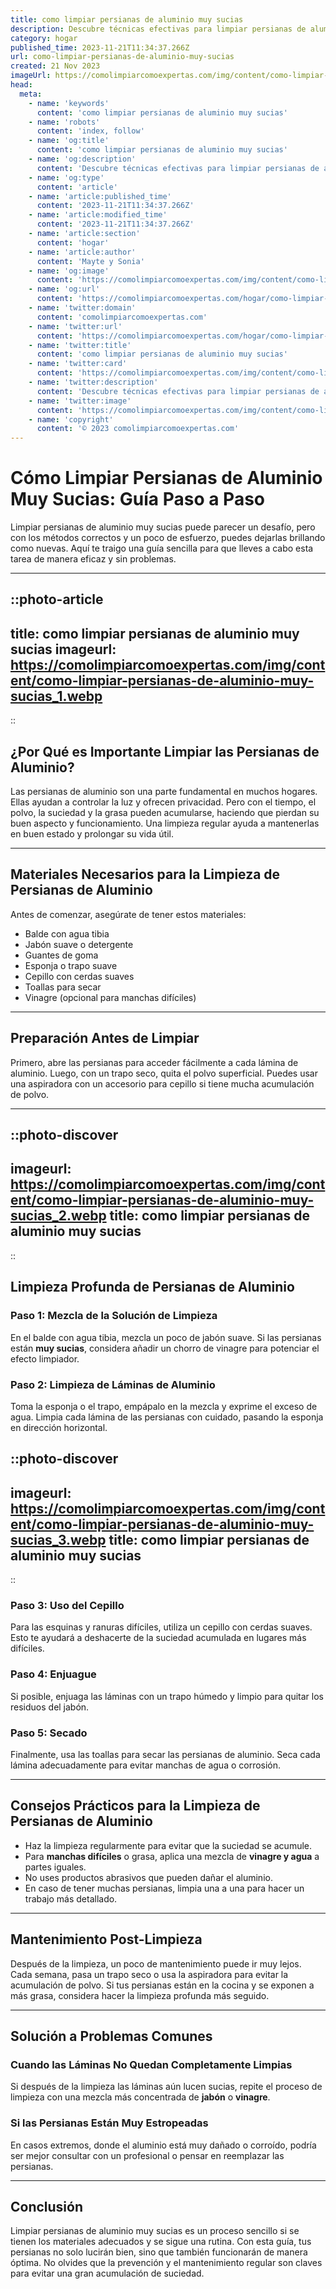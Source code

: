 ```yaml
---
title: como limpiar persianas de aluminio muy sucias
description: Descubre técnicas efectivas para limpiar persianas de aluminio muy sucias, dejándolas impecables con sencillos pasos y productos caseros.
category: hogar
published_time: 2023-11-21T11:34:37.266Z
url: como-limpiar-persianas-de-aluminio-muy-sucias
created: 21 Nov 2023
imageUrl: https://comolimpiarcomoexpertas.com/img/content/como-limpiar-persianas-de-aluminio-muy-sucias_1.webp
head:
  meta:
    - name: 'keywords'
      content: 'como limpiar persianas de aluminio muy sucias'
    - name: 'robots'
      content: 'index, follow'
    - name: 'og:title'
      content: 'como limpiar persianas de aluminio muy sucias'
    - name: 'og:description'
      content: 'Descubre técnicas efectivas para limpiar persianas de aluminio muy sucias, dejándolas impecables con sencillos pasos y productos caseros.'
    - name: 'og:type'
      content: 'article'
    - name: 'article:published_time'
      content: '2023-11-21T11:34:37.266Z'
    - name: 'article:modified_time'
      content: '2023-11-21T11:34:37.266Z'
    - name: 'article:section'
      content: 'hogar'
    - name: 'article:author'
      content: 'Mayte y Sonia'
    - name: 'og:image'
      content: 'https://comolimpiarcomoexpertas.com/img/content/como-limpiar-persianas-de-aluminio-muy-sucias_3.webp'
    - name: 'og:url'
      content: 'https://comolimpiarcomoexpertas.com/hogar/como-limpiar-persianas-de-aluminio-muy-sucias'
    - name: 'twitter:domain'
      content: 'comolimpiarcomoexpertas.com'
    - name: 'twitter:url'
      content: 'https://comolimpiarcomoexpertas.com/hogar/como-limpiar-persianas-de-aluminio-muy-sucias'
    - name: 'twitter:title'
      content: 'como limpiar persianas de aluminio muy sucias'
    - name: 'twitter:card'
      content: 'https://comolimpiarcomoexpertas.com/img/content/como-limpiar-persianas-de-aluminio-muy-sucias_3.webp'
    - name: 'twitter:description'
      content: 'Descubre técnicas efectivas para limpiar persianas de aluminio muy sucias, dejándolas impecables con sencillos pasos y productos caseros.'
    - name: 'twitter:image'
      content: 'https://comolimpiarcomoexpertas.com/img/content/como-limpiar-persianas-de-aluminio-muy-sucias_3.webp'
    - name: 'copyright'
      content: '© 2023 comolimpiarcomoexpertas.com'
---
```

# Cómo Limpiar Persianas de Aluminio Muy Sucias: Guía Paso a Paso

Limpiar persianas de aluminio muy sucias puede parecer un desafío, pero con los métodos correctos y un poco de esfuerzo, puedes dejarlas brillando como nuevas. Aquí te traigo una guía sencilla para que lleves a cabo esta tarea de manera eficaz y sin problemas.

---

::photo-article
---
title: como limpiar persianas de aluminio muy sucias
imageurl: https://comolimpiarcomoexpertas.com/img/content/como-limpiar-persianas-de-aluminio-muy-sucias_1.webp
---
::

## ¿Por Qué es Importante Limpiar las Persianas de Aluminio?

Las persianas de aluminio son una parte fundamental en muchos hogares. Ellas ayudan a controlar la luz y ofrecen privacidad. Pero con el tiempo, el polvo, la suciedad y la grasa pueden acumularse, haciendo que pierdan su buen aspecto y funcionamiento. Una limpieza regular ayuda a mantenerlas en buen estado y prolongar su vida útil.

---

## Materiales Necesarios para la Limpieza de Persianas de Aluminio

Antes de comenzar, asegúrate de tener estos materiales:

- Balde con agua tibia
- Jabón suave o detergente
- Guantes de goma
- Esponja o trapo suave
- Cepillo con cerdas suaves
- Toallas para secar
- Vinagre (opcional para manchas difíciles)

---

## Preparación Antes de Limpiar

Primero, abre las persianas para acceder fácilmente a cada lámina de aluminio. Luego, con un trapo seco, quita el polvo superficial. Puedes usar una aspiradora con un accesorio para cepillo si tiene mucha acumulación de polvo.

---


::photo-discover
---
imageurl: https://comolimpiarcomoexpertas.com/img/content/como-limpiar-persianas-de-aluminio-muy-sucias_2.webp
title: como limpiar persianas de aluminio muy sucias
---
::

## Limpieza Profunda de Persianas de Aluminio

### Paso 1: Mezcla de la Solución de Limpieza

En el balde con agua tibia, mezcla un poco de jabón suave. Si las persianas están **muy sucias**, considera añadir un chorro de vinagre para potenciar el efecto limpiador.

### Paso 2: Limpieza de Láminas de Aluminio

Toma la esponja o el trapo, empápalo en la mezcla y exprime el exceso de agua. Limpia cada lámina de las persianas con cuidado, pasando la esponja en dirección horizontal.


::photo-discover
---
imageurl: https://comolimpiarcomoexpertas.com/img/content/como-limpiar-persianas-de-aluminio-muy-sucias_3.webp
title: como limpiar persianas de aluminio muy sucias
---
::

### Paso 3: Uso del Cepillo

Para las esquinas y ranuras difíciles, utiliza un cepillo con cerdas suaves. Esto te ayudará a deshacerte de la suciedad acumulada en lugares más difíciles.

### Paso 4: Enjuague

Si posible, enjuaga las láminas con un trapo húmedo y limpio para quitar los residuos del jabón. 

### Paso 5: Secado

Finalmente, usa las toallas para secar las persianas de aluminio. Seca cada lámina adecuadamente para evitar manchas de agua o corrosión.

---

## Consejos Prácticos para la Limpieza de Persianas de Aluminio

- Haz la limpieza regularmente para evitar que la suciedad se acumule.
- Para **manchas difíciles** o grasa, aplica una mezcla de **vinagre y agua** a partes iguales.
- No uses productos abrasivos que pueden dañar el aluminio.
- En caso de tener muchas persianas, limpia una a una para hacer un trabajo más detallado.

---

## Mantenimiento Post-Limpieza

Después de la limpieza, un poco de mantenimiento puede ir muy lejos. Cada semana, pasa un trapo seco o usa la aspiradora para evitar la acumulación de polvo. Si tus persianas están en la cocina y se exponen a más grasa, considera hacer la limpieza profunda más seguido.

---

## Solución a Problemas Comunes

### Cuando las Láminas No Quedan Completamente Limpias

Si después de la limpieza las láminas aún lucen sucias, repite el proceso de limpieza con una mezcla más concentrada de **jabón** o **vinagre**.

### Si las Persianas Están Muy Estropeadas

En casos extremos, donde el aluminio está muy dañado o corroído, podría ser mejor consultar con un profesional o pensar en reemplazar las persianas.

---

## Conclusión

Limpiar persianas de aluminio muy sucias es un proceso sencillo si se tienen los materiales adecuados y se sigue una rutina. Con esta guía, tus persianas no solo lucirán bien, sino que también funcionarán de manera óptima. No olvides que la prevención y el mantenimiento regular son claves para evitar una gran acumulación de suciedad.
